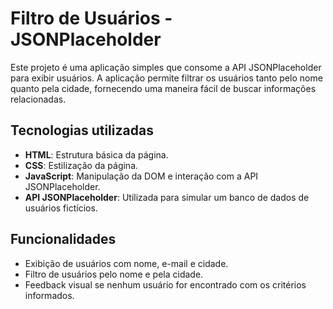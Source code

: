 # Filtro de Usuários - JSONPlaceholder

Este projeto é uma aplicação simples que consome a API JSONPlaceholder para exibir usuários. A aplicação permite filtrar os usuários tanto pelo nome quanto pela cidade, fornecendo uma maneira fácil de buscar informações relacionadas.

## Tecnologias utilizadas

- **HTML**: Estrutura básica da página.
- **CSS**: Estilização da página.
- **JavaScript**: Manipulação da DOM e interação com a API JSONPlaceholder.
- **API JSONPlaceholder**: Utilizada para simular um banco de dados de usuários fictícios.

## Funcionalidades

- Exibição de usuários com nome, e-mail e cidade.
- Filtro de usuários pelo nome e pela cidade.
- Feedback visual se nenhum usuário for encontrado com os critérios informados.
